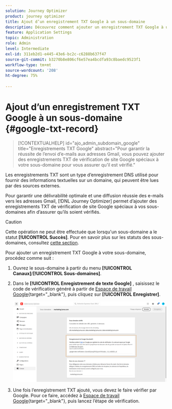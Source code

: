 ```yaml
---
solution: Journey Optimizer
product: journey optimizer
title: Ajout d’un enregistrement TXT Google à un sous-domaine
description: Découvrez comment ajouter un enregistrement TXT Google à un sous-domaine.
feature: Application Settings
topic: Administration
role: Admin
level: Intermediate
exl-id: 311eb2d1-e445-43e6-bc2c-c6288b637f47
source-git-commit: b3270b8e806cf6e57ea4bcdfa93c8baedc9523f1
workflow-type: tm+mt
source-wordcount: '208'
ht-degree: 75%

---
```


# Ajout d’un enregistrement TXT Google à un sous-domaine {#google-txt-record}

>[!CONTEXTUALHELP]
>id="ajo_admin_subdomain_google"
>title="Enregistrements TXT Google"
>abstract="Pour garantir la réussite de l’envoi d’e-mails aux adresses Gmail, vous pouvez ajouter des enregistrements TXT de vérification de site Google spéciaux à votre sous-domaine pour vous assurer qu’il est vérifié."

Les enregistrements TXT sont un type d’enregistrement DNS utilisé pour fournir des informations textuelles sur un domaine, qui peuvent être lues par des sources externes.

Pour garantir une délivrabilité optimale et une diffusion réussie des e-mails vers les adresses Gmail, [!DNL Journey Optimizer] permet dʼajouter des enregistrements TXT de vérification de site Google spéciaux à vos sous-domaines afin dʼassurer qu’ils soient vérifiés.

>[!CAUTION]
>
> Cette opération ne peut être effectuée que lorsqu&#39;un sous-domaine a le statut **[!UICONTROL Succès]**. Pour en savoir plus sur les statuts des sous-domaines, consultez [cette section](about-subdomain-delegation.md#access-delegated-subdomains).

Pour ajouter un enregistrement TXT Google à votre sous-domaine, procédez comme suit :

1. Ouvrez le sous-domaine à partir du menu **[!UICONTROL Canaux]**/**[!UICONTROL Sous-domaines]**.

1. Dans le **[!UICONTROL Enregistrement de texte Google]** , saisissez le code de vérification généré à partir de [Espace de travail Google](https://support.google.com/a/answer/183895){target="_blank"}<!--G Suite Admin tools-->, puis cliquez sur **[!UICONTROL Enregistrer]**.

   ![](assets/subdomain-google-txt.png)

1. Une fois l’enregistrement TXT ajouté, vous devez le faire vérifier par Google. Pour ce faire, accédez à [Espace de travail Google](https://support.google.com/a/answer/183895){target="_blank"}<!--G Suite Admin tools-->, puis lancez l’étape de vérification.
